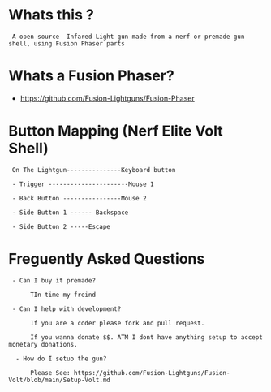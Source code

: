 # Whats this ? 

     A open source  Infared Light gun made from a nerf or premade gun shell, using Fusion Phaser parts

# Whats a Fusion Phaser? 

- https://github.com/Fusion-Lightguns/Fusion-Phaser
     

# Button Mapping (Nerf Elite Volt Shell)

     On The Lightgun---------------Keyboard button
     
     - Trigger ----------------------Mouse 1
     
     - Back Button ----------------Mouse 2

     - Side Button 1 ------ Backspace
     
     - Side Button 2 -----Escape
     
     
# Freguently Asked Questions

     - Can I buy it premade?
     
          TIn time my freind
          
     - Can I help with development?
     
          If you are a coder please fork and pull request. 
          
          If you wanna donate $$. ATM I dont have anything setup to accept monetary donations.
          
      - How do I setuo the gun?
      
          Please See: https://github.com/Fusion-Lightguns/Fusion-Volt/blob/main/Setup-Volt.md
